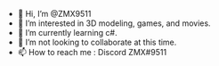 - 👋 Hi, I’m @ZMX9511
- 👀 I’m interested in 3D modeling, games, and movies.
- 🌱 I’m currently learning c#.
- 💞️ I’m not looking to collaborate at this time.
- 📫 How to reach me : Discord ZMX#9511

<!---
ZMX9511/ZMX9511 is a ✨ special ✨ repository because its `README.md` (this file) appears on your GitHub profile.
You can click the Preview link to take a look at your changes.
--->
